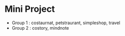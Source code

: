 # Mini Project
- Group 1 : costaurnat, petstraurant, simpleshop, travel
- Group 2 : costory, mindnote
